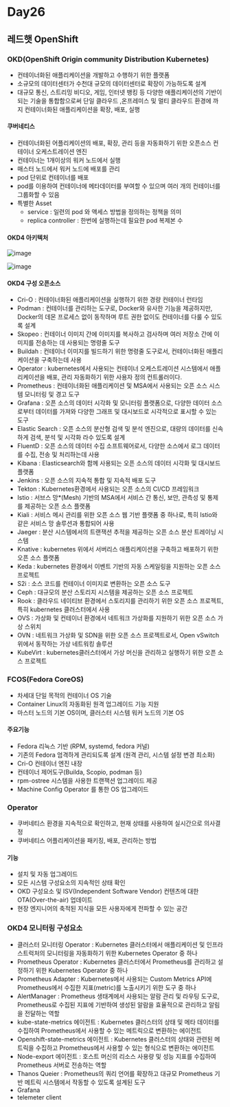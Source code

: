 # Day26

## 레드햇 OpenShift

### OKD(OpenShift Origin community Distribution Kubernetes)
- 컨테이너화된 애플리케이션을 개발하고 수행하기 위한 플랫폼
- 소규모의 데이터센터가 수천대 규모의 데이터센터로 확장이 가능하도록 설계
- 대규모 통신, 스트리밍 비디오, 게임, 인터넷 뱅킹 등 다양한 애플리케이션의 기반이 되는 기술을 통합함으로써 단일 클라우드 ,온프레미스 및 멀티 클라우드 환경에 까지 컨테이너화된 애플리케이션을 확장, 배포, 실행

 #### 쿠버네티스

- 컨테이너화된 어플리케이션의 배포, 확장, 관리 등을 자동화하기 위한 오픈소스 컨테이너 오케스트레이션 엔진
- 컨테이너는 1개이상의 워커 노드에서 실행
- 매스터 노드에서 워커 노드에 배포를 관리
- pod 단위로 컨테이너를 배포
- pod를 이용하여 컨테이너에 메타데이터를 부여할 수 있으며 여러 개의 컨테이너를 그룹화할 수 있음
- 특별한 Asset
  - service : 일련의 pod 와 액세스 방법을 정의하는 정책을 의미
  - replica controller : 한번에 실행하는데 필요한 pod 복제본 수

#### OKD4 아키텍처
![image](https://github.com/JoEunSae/Metanet-Internship/assets/83803199/baed195d-5893-49bf-8314-81ec6c7597e6)

![image](https://github.com/JoEunSae/Metanet-Internship/assets/83803199/b56172ba-5a7b-415f-a427-2e201dd11476)

#### OKD4 구성 오픈소스
- Cri-O : 컨테이너화된 애플리케이션을 실행하기 위한 경량 컨테이너 런타임
- Podman : 컨테이너를 관리하는 도구로, Docker와 유사한 기능을 제공하지만, Docker의 데몬 프로세스 없이 동작하며 루트 권한 없이도 컨테이너를 다룰 수 있도록 설계
- Skopeo : 컨테이너 이미지 간에 이미지를 복사하고 검사하며 여러 저장소 간에 이미지를 전송하는 데 사용되는 명령줄 도구
- Buildah : 컨테이너 이미지를 빌드하기 위한 명령줄 도구로서, 컨테이너화된 애플리케이션을 구축하는데 사용
- Operator : kubernetes에서 사용되는 컨테이너 오케스트레이션 시스템에서 애플리케이션을 배포, 관리 자동화하기 위한 사용자 정의 컨트롤러이다.
- Prometheus : 컨테이너화된 애플리케이션 및 MSA에서 사용되는 오픈 소스 시스템 모니터링 및 경고 도구
- Grafana : 오픈 소스의 데이터 시각화 및 모니터링 플랫폼으로, 다양한 데이터 소스로부터 데이터를 가져와 다양한 그래프 및 대시보드로 시각적으로 표시할 수 있는 도구
- Elastic Search : 오픈 소스의 분산형 검색 및 분석 엔진으로, 대량의 데이터를 신속하게 검색, 분석 및 시각화 라수 있도록 설계
- FluentD : 오픈 소스의 데이터 수집 소프트웨어로서, 다양한 소스에서 로그 데이터를 수집, 전송 및 처리하는데 사용
- Kibana : Elasticsearch와 함께 사용되는 오픈 소스의 데이터 시각화 및 대시보드 플랫폼
- Jenkins : 오픈 소스의 지속적 통합 및 지속적 배포 도구
- Tekton : Kubernetes환경에서 사용되는 오픈 소스의 CI/CD 프레임워크
- Istio : 서브스 망*(Mesh) 기반의 MSA에서 서비스 간 통신, 보안, 관측성 및 통제를 제공하는 오픈 소스 플랫폼
- Kiali : 서비스 메시 관리를 위한 오픈 소스 웹 기반 플랫폼 중 하나로, 특히 Istio와 같은 서비스 망 솔루션과 통합되어 사용
- Jaeger : 분산 시스템에서의 트랜잭션 추적을 제공하는 오픈 소스 분산 트레이닝 시스템
- Knative : kubernetes 위에서 서버리스 애플리케이션을 구축하고 배포하기 위한 오픈 소스 플랫폼
- Keda : kubernetes 환경에서 이벤트 기반의 자동 스케일링을 지원하는 오픈 소스 프로젝트
- S2i : 소스 코드를 컨테이너 이미지로 변환하는 오픈 소스 도구
- Ceph : 대규모의 분산 스토리지 시스템을 제공하는 오픈 소스 프로젝트
- Rook : 클라우드 네이티브 환경에서 스토리지를 관리하기 위한 오픈 소스 프로젝트, 특히 kubernetes 클러스터에서 사용
- OVS : 가상화 및 컨테이너 환경에서 네트워크 가상화를 지원하기 위한 오픈 소스 가상 스위치
- OVN : 네트워크 가상화 및 SDN을 위한 오픈 소스 프로젝트로서, Open vSwitch위에서 동작하는 가상 네트워킹 솔루션
- KubeVirt : kubernetes클러스터에서 가상 머신을 관리하고 실행하기 위한 오픈 소스 프로젝트

### FCOS(Fedora CoreOS)
- 차세대 단일 목적의 컨테이너 OS 기술
- Container Linux의 자동화된 원격 업그레이드 기능 지원
- 마스터 노드의 기본 OS이며, 클러스터 시스템 워커 노드의 기본 OS

#### 주요기능
- Fedora 리눅스 기반 (RPM, systemd, fedora 커널)
- 기존의 Fedora 엄격하게 관리되도록 설계 (원격 관리, 시스템 설정 변경 최소화)
- Cri-O 컨테이너 엔진 내장
- 컨테이너 제어도구(Builda, Scopio, podman 등)
- rpm-ostree 시스템을 사용한 트랜잭션 업그레이드 제공
- Machine Config Operator 를 통한 OS 업그레이드

### Operator
- 쿠버네티스 환경을 지속적으로 확인하고, 현재 상태를 사용하여 실시간으로 의사결정
- 쿠버네티스 어플리케이션을 패키징, 배포, 관리하는 방법

#### 기능
- 설치 및 자동 업그레이드
- 모든 시스템 구성요소의 지속적인 상태 확인
- OKD 구성요소 및 ISV(Independent Software Vendor) 컨텐츠에 대한 OTA(Over-the-air) 업데이트
- 현장 엔지니어의 축적된 지식을 모든 사용자에게 전파할 수 있는 공간

### OKD4 모니터링 구성요소
- 클러스터 모니터링 Operator : Kubernetes 클러스터에서 애플리케이션 및 인프라스트럭처의 모니터링을 자동화하기 위한 Kubernetes Operator 중 하나
- Prometheus Operator :  Kubernetes 클러스터에서 Prometheus를 관리하고 설정하기 위한 Kubernetes Operator 중 하나
- Prometheus Adapter : Kubernetes에서 사용되는 Custom Metrics API에 Prometheus에서 수집한 지표(metric)를 노출시키기 위한 도구 중 하나
- AlertManager :  Prometheus 생태계에서 사용되는 알람 관리 및 라우팅 도구로, Prometheus로 수집된 지표에 기반하여 생성된 알람을 효율적으로 관리하고 알림을 전달하는 역할
- kube-state-metrics 에이전트 : Kubernetes 클러스터의 상태 및 메타 데이터를 수집하여 Prometheus에서 사용할 수 있는 메트릭으로 변환하는 에이전트
- Openshift-state-metrics 에이전트 :  Kubernetes 클러스터의 상태와 관련된 메트릭을 수집하고 Prometheus에서 사용할 수 있는 형식으로 변환하는 에이전트
- Node-export 에이전트 : 호스트 머신의 리소스 사용량 및 성능 지표를 수집하여 Prometheus 서버로 전송하는 역할
- Thanos Queier :  Prometheus의 쿼리 언어를 확장하고 대규모 Prometheus 기반 메트릭 시스템에서 작동할 수 있도록 설계된 도구
- Grafana
- telemeter client
